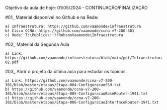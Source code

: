 Objetivo da aula de hoje: 01/05/2024 - CONTINUAÇÃO/FINALIZAÇÃO

#01_ Material disponível no Github e na Rede:

	a) Infraestrutura: https://github.com/vaamonde/infraestrutura
	b) Cisco CCNA: https://github.com/vaamonde/ccna-v7-200-301
	c) Rede: T:\Publica\!!!!RobsonVaamonde\Infraestrutura

#02_ Material da Segunda Aula

	a) Link: https://github.com/vaamonde/infraestrutura/blob/main/pdf/InfraestruturaDeRedes-02.pdf
	
#03_ Abrir o projeto da última aula para estudar os tópicos.

	a) Link: https://github.com/vaamonde/ccna-v7-200-301/blob/master/etapas/Etapa-004-ConfiguracaoSSH.txt
	b) https://github.com/vaamonde/ccna-v7-200-301/blob/master/etapas/Etapa-005-ConfiguracaoBaseRouter-1941.txt
	c) https://github.com/vaamonde/ccna-v7-200-301/blob/master/etapas/Etapa-006-ConfiguracaoInterfaceRouter-1941.txt
